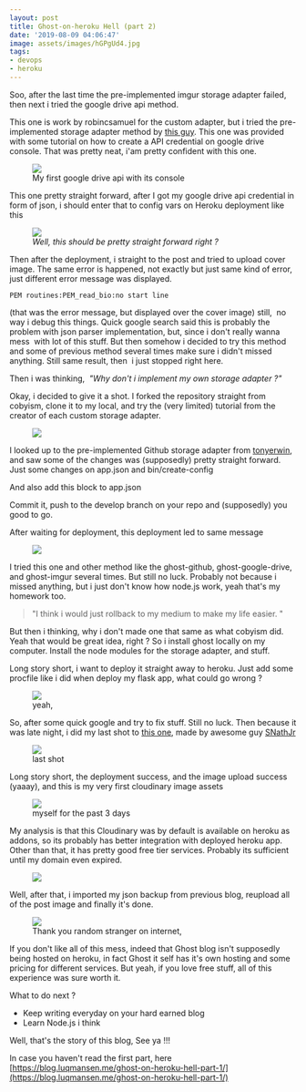 ```yaml
---
layout: post
title: Ghost-on-heroku Hell (part 2)
date: '2019-08-09 04:06:47'
image: assets/images/hGPgUd4.jpg
tags:
- devops
- heroku
---
```


Soo, after the last time the pre-implemented imgur storage adapter failed, then next i tried the google drive api method.

This one is work by robincsamuel for the custom adapter, but i tried the pre-implemented storage adapter method by [this guy](https://elements.heroku.com/buttons/intellectualjuggernaut/ghost-on-heroku-google-drive). This one was provided with some tutorial on how to create a API credential on google drive console. That was pretty neat, i'am pretty confident with this one.

<!--kg-card-begin: image--><figure class="kg-card kg-image-card kg-card-hascaption"><img src="https://res-4.cloudinary.com/hmfrvrfdc/image/upload/q_auto/v1/ghost-blog-images/google-console.png" class="kg-image"><figcaption>My first google drive api with its console</figcaption></figure><!--kg-card-end: image-->

This one pretty straight forward, after I got my google drive api credential in form of json, i should enter that to config vars on Heroku deployment like this

<!--kg-card-begin: image--><figure class="kg-card kg-image-card kg-card-hascaption"><img src="https://res-3.cloudinary.com/hmfrvrfdc/image/upload/q_auto/v1/ghost-blog-images/config-vars.png" class="kg-image"><figcaption><em>Well, this should be pretty straight forward right ?</em></figcaption></figure><!--kg-card-end: image-->

Then after the deployment, i straight to the post and tried to upload cover image. The same error is happened, not exactly but just same kind of error, just different error message was displayed.

<!--kg-card-begin: markdown-->

`PEM routines:PEM_read_bio:no start line`

<!--kg-card-end: markdown-->

(that was the error message, but displayed over the cover image) still, &nbsp;no way i debug this things. Quick google search said this is probably the problem with json parser implementation, but, since i don't really wanna mess &nbsp;with lot of this stuff. But then somehow i decided to try this method and some of previous method several times make sure i didn't missed anything. Still same result, then &nbsp;i just stopped right here.

Then i was thinking, &nbsp;_"Why don't i implement my own storage adapter ?"_

Okay, i decided to give it a shot. I forked the repository straight from cobyism, clone it to my local, and try the (very limited) tutorial from the creator of each custom storage adapter.

<!--kg-card-begin: image--><figure class="kg-card kg-image-card"><img src="https://res-3.cloudinary.com/hmfrvrfdc/image/upload/q_auto/v1/ghost-blog-images/tutorial-ghost-github.png" class="kg-image"></figure><!--kg-card-end: image-->

I looked up to the pre-implemented Github storage adapter from [tonyerwin](https://github.com/tonyrewin/ghost-on-heroku), and saw some of the changes was (supposedly) pretty straight forward. Just some changes on app.json and bin/create-config

<!--kg-card-begin: html--><script src="https://gist.github.com/luqmansen/d898fc8709ff6da285090ab29cf1b0d0.js"></script><!--kg-card-end: html-->

And also add this block to app.json

<!--kg-card-begin: html--><script src="https://gist.github.com/luqmansen/199f8ba5206ee0b6a17e2c77e906de83.js"></script><!--kg-card-end: html-->

Commit it, push to the develop branch on your repo and (supposedly) you good to go.

After waiting for deployment, this deployment led to same message

<!--kg-card-begin: image--><figure class="kg-card kg-image-card"><img src="https://res-4.cloudinary.com/hmfrvrfdc/image/upload/q_auto/v1/ghost-blog-images/heroku-app-error.png" class="kg-image"></figure><!--kg-card-end: image-->

I tried this one and other method like the ghost-github, ghost-google-drive, and ghost-imgur several times. But still no luck. Probably not because i missed anything, but i just don't know how node.js work, yeah that's my homework too.

> "I think i would just rollback to my medium to make my life easier. "

But then i thinking, why i don't made one that same as what cobyism did. Yeah that would be great idea, right ? So i install ghost locally on my computer. Install the node modules for the storage adapter, and stuff.

Long story short, i want to deploy it straight away to heroku. Just add some procfile like i did when deploy my flask app, what could go wrong ?

<!--kg-card-begin: image--><figure class="kg-card kg-image-card kg-card-hascaption"><img src="https://res-4.cloudinary.com/hmfrvrfdc/image/upload/q_auto/v1/ghost-blog-images/failed-to-push.png" class="kg-image"><figcaption>yeah, </figcaption></figure><!--kg-card-end: image-->

So, after some quick google and try to fix stuff. Still no luck. Then because it was late night, i did my last shot to [this one](https://elements.heroku.com/buttons/snathjr/ghost-on-heroku), made by awesome guy [SNathJr](https://github.com/SNathJr/ghost-on-heroku)

<!--kg-card-begin: image--><figure class="kg-card kg-image-card kg-card-hascaption"><img src="https://res-1.cloudinary.com/hmfrvrfdc/image/upload/q_auto/v1/ghost-blog-images/ghosst2-cloudinary.png" class="kg-image"><figcaption>last shot</figcaption></figure><!--kg-card-end: image-->

Long story short, the deployment success, and the image upload success (yaaay), and this is my very first cloudinary image assets

<!--kg-card-begin: image--><figure class="kg-card kg-image-card kg-card-hascaption"><img src="https://res-1.cloudinary.com/hmfrvrfdc/image/upload/q_auto/v1/ghost-blog-images/Untitled.png" class="kg-image"><figcaption>myself for the past 3 days</figcaption></figure><!--kg-card-end: image-->

My analysis is that this Cloudinary was by default is available on heroku as addons, so its probably has better integration with deployed heroku app. Other than that, it has pretty good free tier services. Probably its sufficient until my domain even expired.

<!--kg-card-begin: image--><figure class="kg-card kg-image-card"><img src="https://res-4.cloudinary.com/hmfrvrfdc/image/upload/q_auto/v1/ghost-blog-images/cloudinary-addons.png" class="kg-image"></figure><!--kg-card-end: image-->

Well, after that, i imported my json backup from previous blog, reupload all of the post image and finally it's done.

<!--kg-card-begin: image--><figure class="kg-card kg-image-card kg-card-hascaption"><img src="https://res-5.cloudinary.com/hmfrvrfdc/image/upload/q_auto/v1/ghost-blog-images/it-works-it-5bff9f.jpg" class="kg-image"><figcaption>Thank you random stranger on internet, </figcaption></figure><!--kg-card-end: image-->

If you don't like all of this mess, indeed that Ghost blog isn't supposedly being hosted on heroku, in fact Ghost it self has it's own hosting and some pricing for different services. But yeah, if you love free stuff, all of this experience was sure worth it.

What to do next ?

- Keep writing everyday on your hard earned blog
- Learn Node.js i think

Well, that's the story of this blog, See ya !!!

In case you haven't read the first part, here [https://blog.luqmansen.me/ghost-on-heroku-hell-part-1/](https://blog.luqmansen.me/ghost-on-heroku-hell-part-1/)

